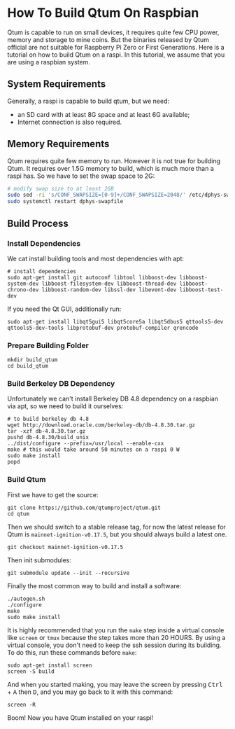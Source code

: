 # How To Build Qtum On Raspbian

Qtum is capable to run on small devices, it requires quite few CPU power, memory and storage to mine coins. But the binaries released by Qtum official are not suitable for Raspberry Pi Zero or First Generations. Here is a tutorial on how to build Qtum on a raspi. In this tutorial, we assume that you are using a raspbian system.

## System Requirements

Generally, a raspi is capable to build qtum, but we need:

 - an SD card with at least 8G space and at least 6G available;
 - Internet connection is also required.

## Memory Requirements

Qtum requires quite few memory to run. However it is not true for building Qtum. It requires over 1.5G memory to build, which is much more than a raspi has. So we have to set the swap space to 2G:

```bash
# modify swap size to at least 2GB
sudo sed -ri 's/CONF_SWAPSIZE=[0-9]+/CONF_SWAPSIZE=2048/' /etc/dphys-swapfile
sudo systemctl restart dphys-swapfile
```

## Build Process

### Install Dependencies

We cat install building tools and most dependencies with apt:

```
# install dependencies
sudo apt-get install git autoconf libtool libboost-dev libboost-system-dev libboost-filesystem-dev libboost-thread-dev libboost-chrono-dev libboost-random-dev libssl-dev libevent-dev libboost-test-dev
```

If you need the Qt GUI, additionally run:

```
sudo apt-get install libqt5gui5 libqt5core5a libqt5dbus5 qttools5-dev qttools5-dev-tools libprotobuf-dev protobuf-compiler qrencode
```

### Prepare Building Folder

```
mkdir build_qtum
cd build_qtum
```

### Build Berkeley DB Dependency

Unfortunately we can't install Berkeley DB 4.8 dependency on a raspbian via apt, so we need to build it ourselves:

```
# to build berkeley db 4.8
wget http://download.oracle.com/berkeley-db/db-4.8.30.tar.gz
tar -xzf db-4.8.30.tar.gz
pushd db-4.8.30/build_unix
../dist/configure --prefix=/usr/local --enable-cxx
make # this would take around 50 minutes on a raspi 0 W
sudo make install
popd
```

### Build Qtum

First we have to get the source:

```
git clone https://github.com/qtumproject/qtum.git
cd qtum
```

Then we should switch to a stable release tag, for now the latest release for Qtum is `mainnet-ignition-v0.17.5`, but you should always build a latest one.

```
git checkout mainnet-ignition-v0.17.5
```

Then init submodules:

```
git submodule update --init --recursive
```

Finally the most common way to build and install a software:

```
./autogen.sh
./configure
make
sudo make install
```

It is highly recommended that you run the `make` step inside a virtual console like `screen` or `tmux` because the step takes more than 20 HOURS. By using a virtual console, you don't need to keep the ssh session during its building. To do this, run these commands before `make`:

```
sudo apt-get install screen
screen -S build
```

And when you started making, you may leave the screen by pressing <kbd>Ctrl</kbd> + <kbd>A</kbd> then <kbd>D</kbd>, and you may go back to it with this command:

```
screen -R
```

Boom! Now you have Qtum installed on your raspi!
